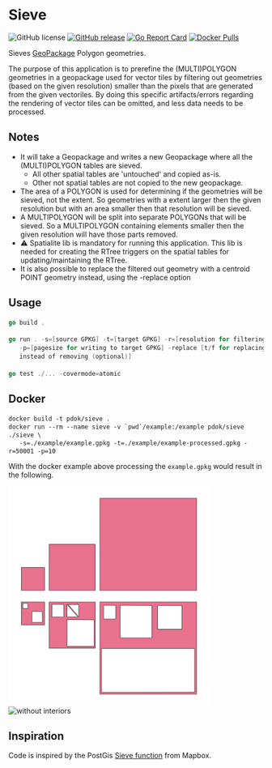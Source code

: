 # Sieve

![GitHub license](https://img.shields.io/github/license/PDOK/sieve) [![GitHub
release](https://img.shields.io/github/release/PDOK/sieve.svg)](https://github.com/PDOK/sieve/releases)
[![Go Report
Card](https://goreportcard.com/badge/PDOK/sieve)](https://goreportcard.com/report/PDOK/sieve)
[![Docker
Pulls](https://img.shields.io/docker/pulls/pdok/sieve.svg)](https://hub.docker.com/r/pdok/sieve)

Sieves [GeoPackage](https://www.geopackage.org/) Polygon geometries.

The purpose of this application is to prerefine the (MULTI)POLYGON geometries in
a geopackage used for vector tiles by filtering out geometries (based on the
given resolution) smaller than the pixels that are generated from the given
vectoriles. By doing this specific artifacts/errors regarding the rendering of
vector tiles can be omitted, and less data needs to be processed.

## Notes

- It will take a Geopackage and writes a new Geopackage where all the
  (MULTI)POLYGON tables are sieved.
  - All other spatial tables are 'untouched' and copied as-is.
  - Other not spatial tables are not copied to the new geopackage.
- The area of a POLYGON is used for determining if the geometries will be
  sieved, not the extent. So geometries with a extent larger then the given
  resolution but with an area smaller then that resolution will be sieved.
- A MULTIPOLYGON will be split into separate POLYGONs that will be sieved. So
  a MULTIPOLYGON containing elements smaller then the given resolution will have
  those parts removed.
- :warning: Spatialite lib is mandatory for running this application. This lib is needed for
  creating the RTree triggers on the spatial tables for updating/maintaining the
  RTree.
- It is also possible to replace the filtered out geometry with a centroid POINT geometry instead, 
  using the -replace option

## Usage

```go
go build .

go run . -s=[source GPKG] -t=[target GPKG] -r=[resolution for filtering] \
   -p=[pagesize for writing to target GPKG] -replace [t/f for replacing \
   instead of removing (optional)]

go test ./... -covermode=atomic
```

## Docker

```docker
docker build -t pdok/sieve .
docker run --rm --name sieve -v `pwd`/example:/example pdok/sieve ./sieve \
   -s=./example/example.gpkg -t=./example/example-processed.gpkg -r=50001 -p=10
```

With the docker example above processing the ```example.gpkg``` would result in
the following.

![with interiors](./images/with-interiors.jpg)  ![without
interiors](./images/without-interiors.jpg)

## Inspiration

Code is inspired by the PostGis [Sieve
function](https://github.com/mapbox/postgis-vt-util/blob/master/src/Sieve.sql)
from Mapbox.
